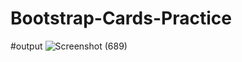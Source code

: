 # Bootstrap-Cards-Practice
#output
![Screenshot (689)](https://user-images.githubusercontent.com/77507461/171392328-933405db-4175-4d7a-8dcc-770db735a62c.png)
